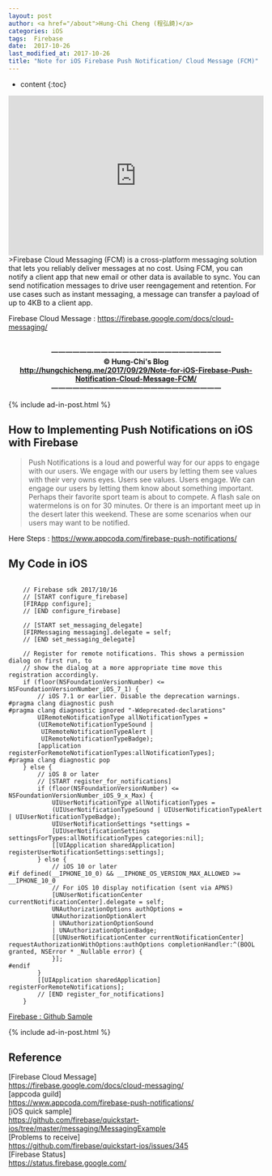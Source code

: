 ```yaml
---
layout: post
author: <a href="/about">Hung-Chi Cheng (程弘錡)</a>
categories: iOS
tags:  Firebase
date:  2017-10-26
last_modified_at: 2017-10-26
title: "Note for iOS Firebase Push Notification/ Cloud Message (FCM)"
---
```

<!--                Title 的建議最大長度                   -->

* content
{:toc}

<!-- 文章概要 -->
<div class="video-container">
<center><iframe width="100%" height="315" src="https://www.youtube.com/embed/sioEY4tWmLI" frameborder="0" allowfullscreen></iframe></center>
</div>
>Firebase Cloud Messaging (FCM) is a cross-platform messaging solution that lets you reliably deliver messages at no cost. Using FCM, you can notify a client app that new email or other data is available to sync. You can send notification messages to drive user reengagement and retention. For use cases such as instant messaging, a message can transfer a payload of up to 4KB to a client app.

<!-- more -->
Firebase Cloud Message : <https://firebase.google.com/docs/cloud-messaging/>


<!-- 著作權start -->
<center><b><br>
一一一一一一一一一一一一一一一一一一一一一一一一<br>
&copy; Hung-Chi's Blog<br>
<a href="http://hungchicheng.me/2017/10/26/Note-for-iOS-Firebase-Push-Notification-Cloud-Message-FCM/" id="link" target="_blank">
	http://hungchicheng.me/2017/09/29/Note-for-iOS-Firebase-Push-Notification-Cloud-Message-FCM/
</a><br>
一一一一一一一一一一一一一一一一一一一一一一一一
</b></center>
<!-- 著作權end -->

<!-- 手動放廣告 -->
{% include ad-in-post.html %}
<!-- 手動放廣告 -->

## How to Implementing Push Notifications on iOS with Firebase
>Push Notifications is a loud and powerful way for our apps to engage with our users. We engage with our users by letting them see values with their very owns eyes. Users see values. Users engage. We can engage our users by letting them know about something important. Perhaps their favorite sport team is about to compete. A flash sale on watermelons is on for 30 minutes. Or there is an important meet up in the desert later this weekend. These are some scenarios when our users may want to be notified.

Here Steps : <https://www.appcoda.com/firebase-push-notifications/>

## My Code in iOS

```objc

    // Firebase sdk 2017/10/16
    // [START configure_firebase]
    [FIRApp configure];
    // [END configure_firebase]
    
    // [START set_messaging_delegate]
    [FIRMessaging messaging].delegate = self;
    // [END set_messaging_delegate]
    
    // Register for remote notifications. This shows a permission dialog on first run, to
    // show the dialog at a more appropriate time move this registration accordingly.
    if (floor(NSFoundationVersionNumber) <= NSFoundationVersionNumber_iOS_7_1) {
        // iOS 7.1 or earlier. Disable the deprecation warnings.
#pragma clang diagnostic push
#pragma clang diagnostic ignored "-Wdeprecated-declarations"
        UIRemoteNotificationType allNotificationTypes =
        (UIRemoteNotificationTypeSound |
         UIRemoteNotificationTypeAlert |
         UIRemoteNotificationTypeBadge);
        [application registerForRemoteNotificationTypes:allNotificationTypes];
#pragma clang diagnostic pop
    } else {
        // iOS 8 or later
        // [START register_for_notifications]
        if (floor(NSFoundationVersionNumber) <= NSFoundationVersionNumber_iOS_9_x_Max) {
            UIUserNotificationType allNotificationTypes =
            (UIUserNotificationTypeSound | UIUserNotificationTypeAlert | UIUserNotificationTypeBadge);
            UIUserNotificationSettings *settings =
            [UIUserNotificationSettings settingsForTypes:allNotificationTypes categories:nil];
            [[UIApplication sharedApplication] registerUserNotificationSettings:settings];
        } else {
            // iOS 10 or later
#if defined(__IPHONE_10_0) && __IPHONE_OS_VERSION_MAX_ALLOWED >= __IPHONE_10_0
            // For iOS 10 display notification (sent via APNS)
            [UNUserNotificationCenter currentNotificationCenter].delegate = self;
            UNAuthorizationOptions authOptions =
            UNAuthorizationOptionAlert
            | UNAuthorizationOptionSound
            | UNAuthorizationOptionBadge;
            [[UNUserNotificationCenter currentNotificationCenter] requestAuthorizationWithOptions:authOptions completionHandler:^(BOOL granted, NSError * _Nullable error) {
            }];
#endif
        }
        [[UIApplication sharedApplication] registerForRemoteNotifications];
        // [END register_for_notifications]
    }

```
[Firebase : Github Sample](https://github.com/firebase/quickstart-ios/tree/master/messaging/MessagingExample)<br>
<!-- 手動放廣告 -->
{% include ad-in-post.html %}
<!-- 手動放廣告 -->

## Reference
[Firebase Cloud Message]<br><https://firebase.google.com/docs/cloud-messaging/><br>
[appcoda guild]<br><https://www.appcoda.com/firebase-push-notifications/><br>
[iOS quick sample]<br><https://github.com/firebase/quickstart-ios/tree/master/messaging/MessagingExample><br>
[Problems to receive]<br><https://github.com/firebase/quickstart-ios/issues/345><br>
[Firebase Status]<br><https://status.firebase.google.com/><br>
